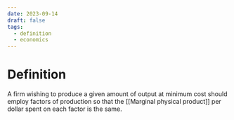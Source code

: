 ```yaml
---
date: 2023-09-14
draft: false
tags:
  - definition
  - economics
---
```

# Definition

A firm wishing to produce a given amount of output at minimum cost should employ factors of production so that the [[Marginal physical product]] per dollar spent on each factor is the same.